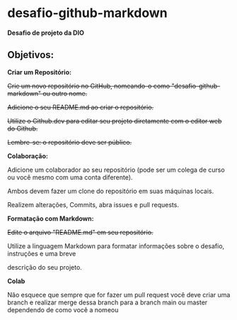 # desafio-github-markdown

**Desafio de projeto da DIO**

## Objetivos:

**Criar um Repositório:**

~~Crie um novo repositório no GitHub, nomeando-o como "desafio-github-markdown" ou outro nome.~~

~~Adicione o seu README.md ao criar o repositório.~~

~~Utilize o Github.dev para editar seu projeto diretamente com o editor web do Github.~~

~~Lembre-se: o repositório deve ser público.~~

**Colaboração:**

Adicione um colaborador ao seu repositório (pode ser um colega de curso ou você mesmo com uma conta diferente).

Ambos devem fazer um clone do repositório em suas máquinas locais.

Realizem alterações, Commits, abra issues e pull requests.

**Formatação com Markdown:**

~~Edite o arquivo "README.md" em seu repositório.~~

Utilize a linguagem Markdown para formatar informações sobre o desafio, instruções e uma breve 

descrição do seu projeto.


**Colab**

Não esquece que sempre que for fazer um pull request você deve criar uma branch e realizar merge dessa branch para a branch main ou master dependendo de como você a nomeou